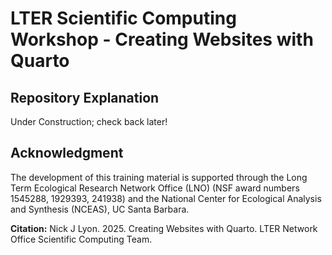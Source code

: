 # LTER Scientific Computing Workshop - Creating Websites with Quarto

## Repository Explanation

Under Construction; check back later!

## Acknowledgment

The development of this training material is supported through the Long Term Ecological Research Network Office (LNO) (NSF award numbers 1545288, 1929393, 241938) and the National Center for Ecological Analysis and Synthesis (NCEAS), UC Santa Barbara.

**Citation:** Nick J Lyon. 2025. Creating Websites with Quarto. LTER Network Office Scientific Computing Team.
